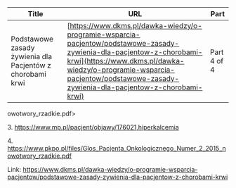 | **Title**       | **URL**           | **Part**              |
|-----------------|-------------------|-----------------------|
| Podstawowe zasady żywienia dla Pacjentów z chorobami krwi         | [https://www.dkms.pl/dawka-wiedzy/o-programie-wsparcia-pacjentow/podstawowe-zasady-zywienia-dla-pacjentow-z-chorobami-krwi](https://www.dkms.pl/dawka-wiedzy/o-programie-wsparcia-pacjentow/podstawowe-zasady-zywienia-dla-pacjentow-z-chorobami-krwi)    | Part 4 of 4          |

owotwory_rzadkie.pdf>


3\. <https://www.mp.pl/pacjent/objawy/176021,hiperkalcemia>


4\. <https://www.pkpo.pl/files/Glos_Pacjenta_Onkologicznego_Numer_2_2015_nowotwory_rzadkie.pdf>



Link: https://www.dkms.pl/dawka-wiedzy/o-programie-wsparcia-pacjentow/podstawowe-zasady-zywienia-dla-pacjentow-z-chorobami-krwi
